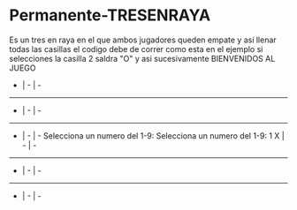 # Permanente-TRESENRAYA
Es un tres en raya en el que ambos jugadores queden empate y así llenar todas las casillas
el codigo debe de correr como esta en el ejemplo si selecciones la casilla 2 saldra "O" y asi sucesivamente 
BIENVENIDOS AL JUEGO
- | - | -
----------
- | - | -
----------
- | - | -
Selecciona un numero del 1-9:
Selecciona un numero del 1-9: 1
X | - | -
----------
- | - | -
----------
- | - | -
